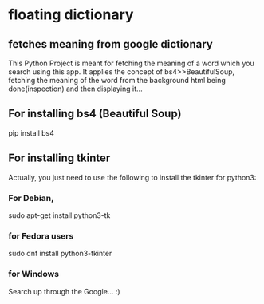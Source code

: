 # floating dictionary
## fetches meaning from google dictionary
This Python Project is meant for fetching the meaning of a word which you search using this app. It applies the concept of bs4>>BeautifulSoup, fetching the meaning of the word from the background html being done(inspection) and then displaying it...  

## For installing bs4 (Beautiful Soup)
pip install bs4

## For installing tkinter

Actually, you just need to use the following to install the tkinter for python3:

### For Debian,

sudo apt-get install python3-tk

### for Fedora users

sudo dnf install python3-tkinter

### for Windows
Search up through the Google... :)

